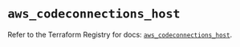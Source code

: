 # `aws_codeconnections_host`

Refer to the Terraform Registry for docs: [`aws_codeconnections_host`](https://registry.terraform.io/providers/hashicorp/aws/5.81.0/docs/resources/codeconnections_host).
